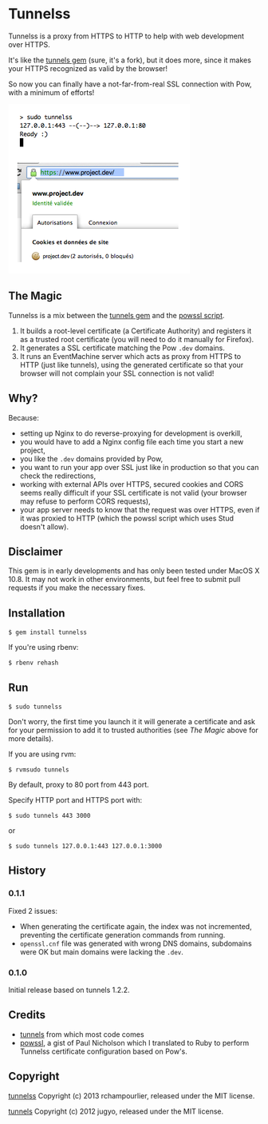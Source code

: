 # Tunnelss

Tunnelss is a proxy from HTTPS to HTTP to help with web development over HTTPS.

It's like the [tunnels gem](https://github.com/jugyo/tunnels) (sure, it's a fork), but it does more, since it makes your HTTPS recognized as valid by the browser!

So now you can finally have a not-far-from-real SSL connection with Pow, with a minimum of efforts!

![](./readme-screenshot.png)

## The Magic

Tunnelss is a mix between the [tunnels gem](https://github.com/jugyo/tunnels) and the [powssl script](https://gist.github.com/paulnicholson/2050941).

1. It builds a root-level certificate (a Certificate Authority) and registers it as a trusted root certificate (you will need to do it manually for Firefox).
2. It generates a SSL certificate matching the Pow `.dev` domains.
2. It runs an EventMachine server which acts as proxy from HTTPS to HTTP (just like tunnels), using the generated certificate so that your browser will not complain your SSL connection is not valid!

## Why?

Because:

* setting up Nginx to do reverse-proxying for development is overkill,
* you would have to add a Nginx config file each time you start a new project,
* you like the `.dev` domains provided by Pow,
* you want to run your app over SSL just like in production so that you can check the redirections,
* working with external APIs over HTTPS, secured cookies and CORS seems really difficult if your SSL certificate is not valid (your browser may refuse to perform CORS requests),
* your app server needs to know that the request was over HTTPS, even if it was proxied to HTTP (which the powssl script which uses Stud doesn't allow).

## Disclaimer

This gem is in early developments and has only been tested under MacOS X 10.8. It may not work in other environments, but feel free to submit pull requests if you make the necessary fixes.

## Installation

    $ gem install tunnelss

If you're using rbenv:

    $ rbenv rehash

## Run

    $ sudo tunnelss

Don't worry, the first time you launch it it will generate a certificate and ask for your permission to add it to trusted authorities (see _The Magic_ above for more details).

If you are using rvm:

    $ rvmsudo tunnels

By default, proxy to 80 port from 443 port.

Specify HTTP port and HTTPS port with:

    $ sudo tunnels 443 3000

or

    $ sudo tunnels 127.0.0.1:443 127.0.0.1:3000

## History

### 0.1.1

Fixed 2 issues:

- When generating the certificate again, the index was not incremented, preventing the certificate generation commands from running.
- `openssl.cnf` file was generated with wrong DNS domains, subdomains were OK but main domains were lacking the `.dev`.

### 0.1.0

Initial release based on tunnels 1.2.2.

## Credits

* [tunnels](https://github.com/jugyo/tunnels) from which most code comes
* [powssl](https://gist.github.com/paulnicholson/2050941), a gist of Paul Nicholson which I translated to Ruby to perform Tunnelss certificate configuration based on Pow's.

## Copyright

[tunnelss](http://github.com/rchampourlier/tunnelss)
Copyright (c) 2013 rchampourlier, released under the MIT license.

[tunnels](https://github.com/jugyo/tunnels)
Copyright (c) 2012 jugyo, released under the MIT license.
